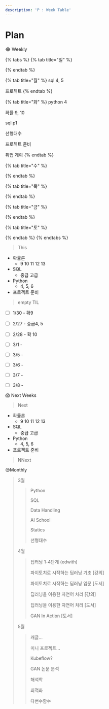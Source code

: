 ```yaml
---
description: 'P : Week Table'
---
```


# Plan

😂 Weekly

{% tabs %}
{% tab title="일" %}

{% endtab %}

{% tab title="월" %}
sql 4, 5

프로젝트
{% endtab %}

{% tab title="화" %}
python 4

확률 9, 10

sql p1

선형대수

프로젝트 준비

취업 계획
{% endtab %}

{% tab title="수" %}

{% endtab %}

{% tab title="목" %}

{% endtab %}

{% tab title="금" %}

{% endtab %}

{% tab title="토" %}

{% endtab %}
{% endtabs %}

> This

* 확률론
  * 9 10 11 12 13
* SQL
  * 중급 고급
* Python
  * 4, 5, 6
* 프로젝트 준비



> empty TIL

* [ ] 1/30 - 확9
* [ ] 2/27 - 중급4, 5
* [ ] 2/28 - 확 10
* [ ] 3/1 - 
* [ ] 3/5 -
* [ ] 3/6 -
* [ ] 3/7 -
* [ ] 3/8 -



😱 Next Weeks

> Next

* 확률론
  * 9 10 11 12 13
* SQL
  * 중급 고급
* Python
  * 4, 5, 6
* 프로젝트 준비

> NNext





😍Monthly

> 3월
>
> > Python
> >
> > SQL
> >
> > Data Handling
> >
> > AI School 
> >
> > Statics
> >
> > 선형대수
>
> 4월
>
> > 딥러닝 1-4단계 \(edwith\)
> >
> > 파이토치로 시작하는 딥러닝 기초 \[강의\]
> >
> > 파이토치로 시작하는 딥러닝 입문 \[도서\]
> >
> > 딥러닝을 이용한 자연어 처리 \[강의\]
> >
> > 딥러닝을 이용한 자연어 처리 \[도서\]
> >
> > GAN In Action \[도서\]
>
> 5월
>
> > 캐글...
> >
> > 미니 프로젝트...
> >
> > Kubeflow?
> >
> > GAN 논문 분석
> >
> > 해석학
> >
> > 최적화
> >
> > 다변수함수

